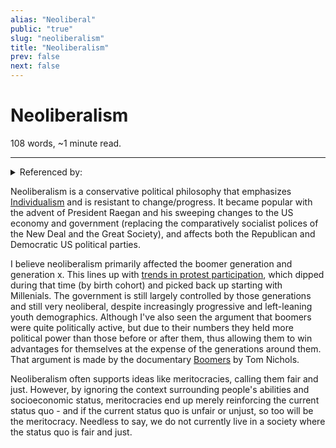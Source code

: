 ```yaml
---
alias: "Neoliberal"
public: "true"
slug: "neoliberalism"
title: "Neoliberalism"
prev: false
next: false
---
```

<script setup>
import { data } from '../../git.data.ts';
import { useData } from 'vitepress';
const pageData = useData();
</script>
<h1 class="p-name">Neoliberalism</h1>
<p>108 words, ~1 minute read. <span v-html="data[`site/${pageData.page.value.relativePath}`]" /></p>
<hr/>

<details><summary>Referenced by:</summary><a href="/garden/child-free/index.md">Child Free</a><a href="/garden/copyright/index.md">Copyright</a><a href="/garden/grades/index.md">Grades</a><a href="/garden/individualism/index.md">Individualism</a><a href="/garden/parent-dictated-education/index.md">Parent Dictated Education</a><a href="/garden/parenting/index.md">Parenting</a><a href="/garden/technocracy/index.md">Technocracy</a></details>

Neoliberalism is a conservative political philosophy that emphasizes [Individualism](/garden/individualism/index.md) and is resistant to change/progress. It became popular with the advent of President Raegan and his sweeping changes to the US economy and government (replacing the comparatively socialist polices of the New Deal and the Great Society), and affects both the Republican and Democratic US political parties.

I believe neoliberalism primarily affected the boomer generation and generation x. This lines up with [trends in protest participation](https://nealcaren.org/publication/caren-social-2011/caren-social-2011.pdf), which dipped during that time (by birth cohort) and picked back up starting with Millenials. The government is still largely controlled by those generations and still very neoliberal, despite increasingly progressive and left-leaning youth demographics. Although I've also seen the argument that boomers were quite politically active, but due to their numbers they held more political power than those before or after them, thus allowing them to win advantages for themselves at the expense of the generations around them. That argument is made by the documentary [Boomers](https://nebula.tv/videos/boomers-film) by Tom Nichols.

Neoliberalism often supports ideas like meritocracies, calling them fair and just. However, by ignoring the context surrounding people's abilities and socioeconomic status, meritocracies end up merely reinforcing the current status quo - and if the current status quo is unfair or unjust, so too will be the meritocracy. Needless to say, we do not currently live in a society where the status quo is fair and just.